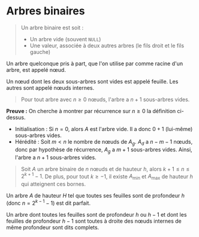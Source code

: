 # Arbres binaires
> Un arbre binaire est soit :
> - Un arbre vide (souvent `NULL`)
> - Une valeur, associée à deux autres arbres (le fils droit et le fils gauche)

Un arbre quelconque pris à part, que l'on utilise par comme racine d'un arbre,
est appelé nœud.

Un nœud dont les deux sous-arbres sont vides est appelé feuille. Les autres sont
appelé nœuds internes.

> Pour tout arbre avec $n \geq 0$ nœuds, l'arbre a $n+1$ sous-arbres vides.

__Preuve :__ On cherche à montrer par récurrence sur $n \geq 0$
la définition ci-dessus.
- Initialisation : Si $n = 0$, alors $A$ est l'arbre vide. Il a donc
  $0 + 1$ (lui-même) sous-arbres vides.
- Hérédité : Soit $m < n$ le nombre de nœuds de $A_g$. $A_d$ a $n-m-1$ nœuds, donc par
  hypothèse de récurrence, $A_g$ a $m + 1$ sous-arbres vides. Ainsi, l'arbre a
  $n+1$ sous-arbres vides.

> Soit $A$ un arbre binaire de $n$ nœuds et de hauteur $h$, alors $k + 1 \leq n \leq 2^{k+1} - 1$.
> De plus, pour tout $k \geq -1$, il existe $A_\text{min}$ et $A_\text{max}$ de
> hauteur $h$ qui atteignent ces bornes.

Un arbre $A$ de hauteur $H$ tel que toutes ses feuilles sont de profondeur $h$
(donc $n = 2^{k-1} - 1$) est dit parfait.

Un arbre dont toutes les feuilles sont de profondeur $h$ ou $h-1$ et dont les
feuilles de profondeur $h - 1$ sont toutes à droite des nœuds internes de même
profondeur sont dits complets.
